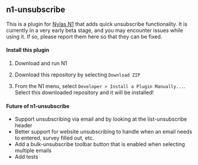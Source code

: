 ## n1-unsubscribe
This is a plugin for [Nylas N1](https://www.nylas.com/n1) that adds quick unsubscribe functionality. It is currently in a very early beta stage, and you may encounter issues while using it. If so, please report them here so that they can be fixed. 

#### Install this plugin

1. Download and run N1

2. Download this repository by selecting `Download ZIP`

3. From the N1 menu, select `Developer > Install a Plugin Manually...`. Select this downloaded repository and it will be installed!

#### Future of n1-unsubscribe 
- Support unsubscribing via email and by looking at the list-unsubscribe header
- Better support for website unsubscribing to handle when an email needs to entered, survey filled out, etc.
- Add a bulk-unsubscribe toolbar button that is enabled when selecting multiple emails
- Add tests

